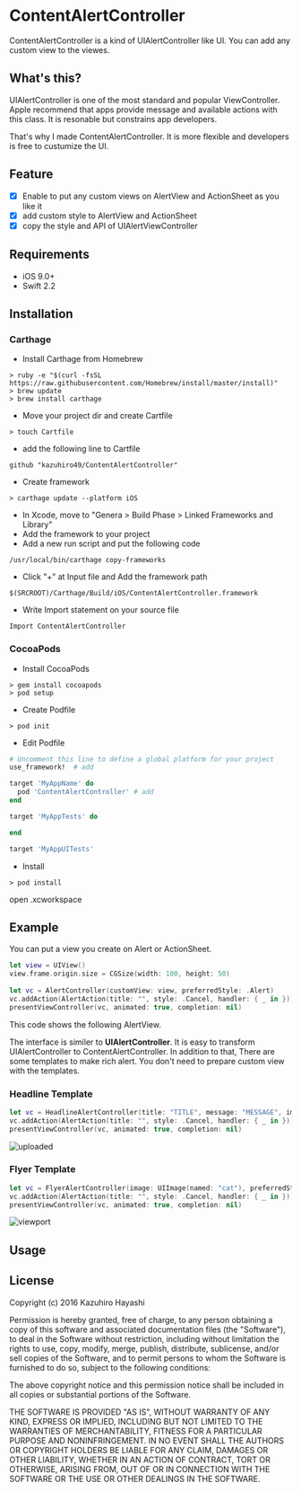 # ContentAlertController

ContentAlertController is a kind of UIAlertController like UI. You can add any custom view to the viewes.

## What's this?
UIAlertController is one of the most standard and popular ViewController. 
Apple recommend that apps provide message and available actions with this class.
It is resonable but constrains app developers.

That's why I made ContentAlertController. It is more flexible and developers is free to custumize the UI.

## Feature
- [x] Enable to put any custom views on AlertView and ActionSheet as you like it
- [x] add custom style to AlertView and ActionSheet 
- [x] copy the style and API of UIAlertViewController

## Requirements
- iOS 9.0+
- Swift 2.2

## Installation
### Carthage

+ Install Carthage from Homebrew
```
> ruby -e "$(curl -fsSL https://raw.githubusercontent.com/Homebrew/install/master/install)"
> brew update
> brew install carthage
```
+ Move your project dir and create Cartfile
```
> touch Cartfile
```
+ add the following line to Cartfile
```
github "kazuhiro49/ContentAlertController"
```
+ Create framework
```
> carthage update --platform iOS
```

+ In Xcode, move to "Genera > Build Phase > Linked Frameworks and Library"
+ Add the framework to your project
+ Add a new run script and put the following code
```
/usr/local/bin/carthage copy-frameworks
```
+ Click "+" at Input file and Add the framework path
```
$(SRCROOT)/Carthage/Build/iOS/ContentAlertController.framework
```
+ Write Import statement on your source file
```
Import ContentAlertController
```

### CocoaPods
+ Install CocoaPods
```
> gem install cocoapods
> pod setup
```
+ Create Podfile
```
> pod init
```
+ Edit Podfile
```ruby
# Uncomment this line to define a global platform for your project
use_framework!  # add

target 'MyAppName' do
  pod 'ContentAlertController' # add
end

target 'MyAppTests' do

end

target 'MyAppUITests'
```

+ Install

```
> pod install
```
open .xcworkspace

## Example

You can put a view you create on Alert or ActionSheet.

```swift
let view = UIView()
view.frame.origin.size = CGSize(width: 100, height: 50)
        
let vc = AlertController(customView: view, preferredStyle: .Alert)
vc.addAction(AlertAction(title: "", style: .Cancel, handler: { _ in }))
presentViewController(vc, animated: true, completion: nil)
```

This code shows the following AlertView.


The interface is similer to **UIAlertController**. It is easy to transform UIAlertController to ContentAlertController.
In addition to that, There are some templates to make rich alert. You don't need to prepare custom view with the templates.

### Headline Template

```swift
let vc = HeadlineAlertController(title: "TITLE", message: "MESSAGE", image: UIImage(named: "cat"), preferredStyle: .Alert)
vc.addAction(AlertAction(title: "", style: .Cancel, handler: { _ in }))
presentViewController(vc, animated: true, completion: nil)
```

![uploaded](https://cloud.githubusercontent.com/assets/18320004/17892613/39394740-697d-11e6-85ee-728d69cc1ca3.gif)

### Flyer Template

```swift
let vc = FlyerAlertController(image: UIImage(named: "cat"), preferredStyle: .Alert)
vc.addAction(AlertAction(title: "", style: .Cancel, handler: { _ in }))
presentViewController(vc, animated: true, completion: nil)
```

![viewport](https://cloud.githubusercontent.com/assets/18320004/17893266/0ddbb684-6980-11e6-96b6-3444ec31939c.gif)

## Usage

## License

Copyright (c) 2016 Kazuhiro Hayashi

Permission is hereby granted, free of charge, to any person obtaining a copy
of this software and associated documentation files (the "Software"), to deal
in the Software without restriction, including without limitation the rights
to use, copy, modify, merge, publish, distribute, sublicense, and/or sell
copies of the Software, and to permit persons to whom the Software is
furnished to do so, subject to the following conditions:

The above copyright notice and this permission notice shall be included in
all copies or substantial portions of the Software.

THE SOFTWARE IS PROVIDED "AS IS", WITHOUT WARRANTY OF ANY KIND, EXPRESS OR
IMPLIED, INCLUDING BUT NOT LIMITED TO THE WARRANTIES OF MERCHANTABILITY,
FITNESS FOR A PARTICULAR PURPOSE AND NONINFRINGEMENT. IN NO EVENT SHALL THE
AUTHORS OR COPYRIGHT HOLDERS BE LIABLE FOR ANY CLAIM, DAMAGES OR OTHER
LIABILITY, WHETHER IN AN ACTION OF CONTRACT, TORT OR OTHERWISE, ARISING FROM,
OUT OF OR IN CONNECTION WITH THE SOFTWARE OR THE USE OR OTHER DEALINGS IN
THE SOFTWARE.
